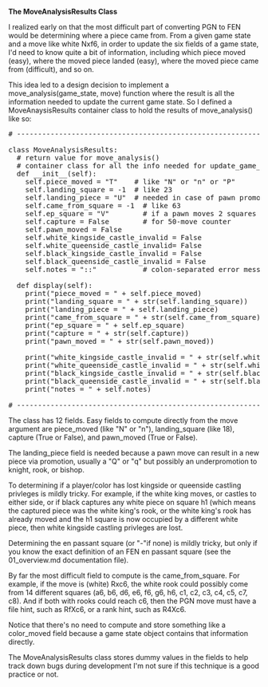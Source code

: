 <b>The MoveAnalysisResults Class</b>

I realized early on that the most difficult part of converting PGN to FEN would be determining where a piece came from. From a given game state and a move like white Nxf6, in order to update the six fields of a game state, I'd need to know quite a bit of information, including which piece moved (easy), where the moved piece landed (easy), where the moved piece came from (difficult), and so on.

This idea led to a design decision to implement a move_analysis(game_state, move) function where the result is all the information needed to update the current game state. So I defined a MoveAnaysisResults container class to hold the results of move_analysis() like so:

<pre>
# -------------------------------------------------------------------------------------------------

class MoveAnalysisResults:
  # return value for move_analysis()
  # container class for all the info needed for update_game_state()
  def __init__(self):
    self.piece_moved = "T"    # like "N" or "n" or "P"
    self.landing_square = -1  # like 23
    self.landing_piece = "U"  # needed in case of pawn promotion
    self.came_from_square = -1  # like 63
    self.ep_square = "V"        # if a pawn moves 2 squares
    self.capture = False        # for 50-move counter
    self.pawn_moved = False
    self.white_kingside_castle_invalid = False
    self.white_queenside_castle_invalid= False
    self.black_kingside_castle_invalid = False
    self.black_queenside_castle_invalid = False
    self.notes = "::"           # colon-separated error messages, etc.

  def display(self):
    print("piece_moved = " + self.piece_moved)
    print("landing_square = " + str(self.landing_square))
    print("landing_piece = " + self.landing_piece)
    print("came_from_square = " + str(self.came_from_square))
    print("ep_square = " + self.ep_square)
    print("capture = " + str(self.capture))
    print("pawn_moved = " + str(self.pawn_moved))

    print("white_kingside_castle_invalid = " + str(self.white_kingside_castle_invalid))
    print("white_queenside_castle_invalid = " + str(self.white_queenside_castle_invalid))
    print("black_kingside_castle_invalid = " + str(self.black_kingside_castle_invalid))
    print("black_queenside_castle_invalid = " + str(self.black_queenside_castle_invalid))
    print("notes = " + self.notes)

# -------------------------------------------------------------------------------------------------
</pre>

The class has 12 fields. Easy fields to compute directly from the move argument are piece_moved (like "N" or "n"), landing_square (like 18), capture (True or False), and pawn_moved (True or False).

The landing_piece field is needed because a pawn move can result in a new piece via promotion, usually a "Q" or "q" but possibly an underpromotion to knight, rook, or bishop.

To determining if a player/color has lost kingside or queenside castling privleges is mildly tricky. For example, if the white king moves, or castles to either side, or if black captures any white piece on square h1 (which means the captured piece was the white king's rook, or the white king's rook has already moved and the h1 square is now occupied by a different white piece, then white kingside castling privleges are lost.

Determining the en passant square (or "-"if none) is mildly tricky, but only if you know the exact definition of an FEN en passant square (see the 01_overview.md documentation file).

By far the most difficult field to compute is the came_from_square. For example, if the move is (white) Rxc6, the white rook could possibly come from 14 different squares (a6, b6, d6, e6, f6, g6, h6, c1, c2, c3, c4, c5, c7, c8). And if both with rooks could reach c6, then the PGN move must have a file hint, such as RfXc6, or a rank hint, such as R4Xc6.

Notice that there's no need to compute and store something like a color_moved field because a game state object contains that information directly.

The MoveAnalysisResults class stores dummy values in the fields to help track down bugs during development I'm not sure if this technique is a good practice or not.
